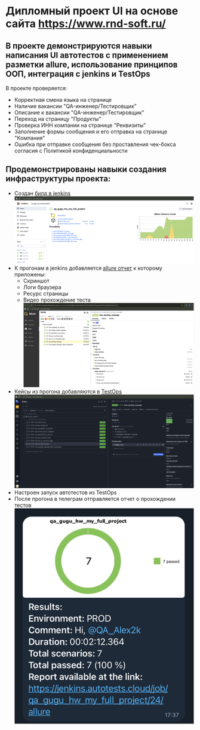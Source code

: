 # Дипломный проект UI на основе сайта https://www.rnd-soft.ru/  
## В проекте демонстрируются навыки написания UI автотестов с применением разметки allure, использование принципов ООП, интеграция с jenkins и TestOps
В проекте проверяется:
- Корректная смена языка на странице
- Наличие вакансии "QA-инженер/Тестировщик"
- Описание к вакансии "QA-инженер/Тестировщик"
- Переход на страницу "Продукты"
- Проверка ИНН компании на странице "Реквизиты"
- Заполнение формы сообщения и его отправка на странице "Компания"
- Ошибка при отправке сообщения без проставления чек-бокса согласия с Политикой конфиденциальности

## Продемонстрированы навыки создания инфраструктуры проекта: 
- Создан [билд в jenkins](https://jenkins.autotests.cloud/job/qa_gugu_hw_my_full_project/)
![image](https://github.com/TukinAlexey/qa_guru_python_hw_14_full_project-/blob/main/files/Jenkins_1.png)
- К прогонам в jenkins добавляется [allure отчет](https://jenkins.autotests.cloud/job/qa_gugu_hw_my_full_project/26/allure/#suites) к которому приложены:
  - Скриншот
  - Логи браузера
  - Ресурс страницы
  - Видео прохождение теста 
![image](https://github.com/TukinAlexey/qa_guru_python_hw_14_full_project-/blob/main/files/Allure_1.png)
- Кейсы из прогона добавляются в [TestOps](https://allure.autotests.cloud/project/4825/test-cases/38830?treeId=9437)
![image](https://github.com/TukinAlexey/qa_guru_python_hw_14_full_project-/blob/main/files/TestOps_1.png)
- Настроен запуск автотестов из TestOps
- После прогона в телеграм отправляется отчет о прохождении тестов
![image](https://github.com/TukinAlexey/qa_guru_python_hw_14_full_project-/blob/main/files/Telegram_1.png)